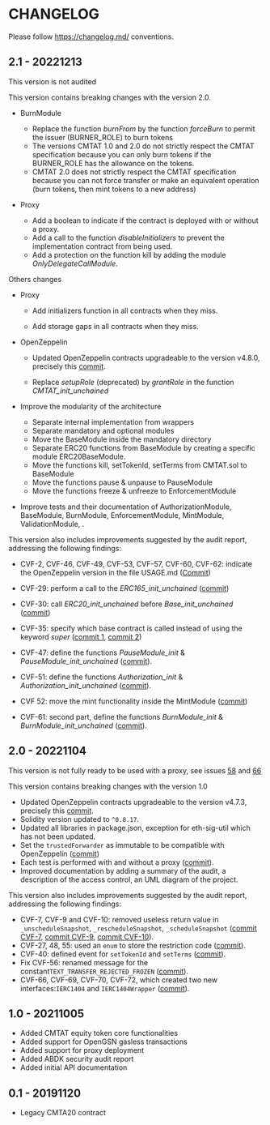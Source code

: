 # CHANGELOG

Please follow <https://changelog.md/> conventions.

## 2.1 - 20221213

This version is not audited

This version contains breaking changes with the version 2.0.

- BurnModule

  - Replace the function *burnFrom* by the function *forceBurn* to permit the issuer (BURNER_ROLE) to burn tokens
  - The versions CMTAT 1.0 and 2.0 do not strictly respect the CMTAT specification because you can only burn tokens if the BURNER_ROLE has the allowance on the tokens.
  - CMTAT 2.0 does not strictly respect the CMTAT specification because you can not force transfer or make an equivalent operation (burn tokens, then mint tokens to a new address)
- Proxy
  - Add a boolean to indicate if the contract is deployed with or without a proxy. 
  - Add a call to the function *disableInitializers* to prevent the implementation contract from being used.
  - Add a protection on the function kill by adding the module *OnlyDelegateCallModule*.

Others changes

- Proxy

  - Add initializers function in all contracts when they miss.

  - Add storage gaps in all contracts when they miss.

- OpenZeppelin
  - Updated OpenZeppelin contracts upgradeable to the version v4.8.0, precisely this [commit](https://github.com/OpenZeppelin/openzeppelin-contracts-upgradeable/tree/65420cb9c943c32eb7e8c9da60183a413d90067a).

  - Replace *setupRole* (deprecated) by *grantRole* in the function *CMTAT_init_unchained*
- Improve the modularity of the architecture

  - Separate internal implementation from wrappers
  - Separate mandatory and optional modules
  - Move the BaseModule inside the mandatory directory
  - Separate ERC20 functions from BaseModule by creating a specific module ERC20BaseModule.
  - Move the functions kill, setTokenId, setTerms from CMTAT.sol to BaseModule
  - Move the functions pause & unpause to PauseModule
  - Move the functions freeze & unfreeze to EnforcementModule
- Improve tests and their documentation of AuthorizationModule, BaseModule, BurnModule, EnforcementModule, MintModule, ValidationModule, .

This version also includes improvements suggested by the audit report, addressing the following findings:

- CVF-2, CVF-46, CVF-49, CVF-53, CVF-57, CVF-60, CVF-62:  indicate the OpenZeppelin version in the file USAGE.md ([Commit](https://github.com/CMTA/CMTAT/commit/c0e257671144cf87bd33f241b3e208cfc374e45c))

- CVF-29: perform a call to the *ERC165_init_unchained* ([commit](https://github.com/CMTA/CMTAT/commit/3ade86b3c18857ff87a37e910f8855552d1a1065))

- CVF-30: call *ERC20_init_unchained* before *Base_init_unchained* ([commit](https://github.com/CMTA/CMTAT/commit/b3a96c917be7386a17bb170e2f9d90fabd3caffb))
- CVF-35: specify which base contract is called instead of using the keyword *super* ([commit 1](https://github.com/CMTA/CMTAT/commit/38ec85df464fc8162e9214b2d308170d2de2d4fb), [commit 2](https://github.com/CMTA/CMTAT/commit/a6a8ca1bc0b974d0d1d63bc0f42e112d5f243b19))

- CVF-47: define the functions *PauseModule_init* & *PauseModule_init_unchained* ([commit](https://github.com/CMTA/CMTAT/commit/7a2735bec1d1dc1192f48303c8ce21f001747466)).
- CVF-51: define the functions *Authorization_init* & *Authorization_init_unchained* ([commit](https://github.com/CMTA/CMTAT/commit/7a2735bec1d1dc1192f48303c8ce21f001747466)).
- CVF 52: move the mint functionality inside the MintModule ([commit](https://github.com/CMTA/CMTAT/commit/1a620f1f0ab29e2d2e1e3c6471c24c882d5c562d))
- CVF-61: second part, define the functions *BurnModule_init* & *BurnModule_init_unchained* ([commit](https://github.com/CMTA/CMTAT/commit/7a2735bec1d1dc1192f48303c8ce21f001747466)).

## 2.0 - 20221104

This version is not fully ready to be used with a proxy, see issues [58](https://github.com/CMTA/CMTAT/issues/58) and [66](https://github.com/CMTA/CMTAT/issues/66)

This version contains breaking changes with the version 1.0

- Updated OpenZeppelin contracts upgradeable to the version v4.7.3, precisely this [commit](https://github.com/OpenZeppelin/openzeppelin-contracts-upgradeable/commit/0a2cb9a445c365870ed7a8ab461b12acf3e27d63).
- Solidity version updated to `^0.8.17`.
- Updated all libraries in package.json, exception for eth-sig-util which has not been updated.
- Set the `trustedForwarder` as immutable to be compatible with OpenZeppelin ([commit](https://github.com/CMTA/CMTAT/commit/56004748744448dac9faa089ef1e8ab5e8cc6d5c))
- Each test is performed with and without a proxy
  ([commit](https://github.com/CMTA/CMTAT/commit/de3596f4c6b32a9f9614b038e6db7ddddadbfb40)).
- Improved documentation by adding a summary of the audit, a description
  of the access control, an UML diagram of the project.

This version also includes improvements suggested by the audit report,
addressing the following findings:

- CVF-7, CVF-9 and CVF-10: removed useless return value in
  `_unscheduleSnapshot`, `_rescheduleSnapshot`, `_scheduleSnapshot`
  ([commit CVF-7](https://github.com/CMTA/CMTAT/commit/ff0deee3c7d978ef39ac5eb240f428888b3963d5), [commit CVF-9](https://github.com/CMTA/CMTAT/commit/b8148542b3812f8b0133d971cf82dc854e5fcebc), [commit CVF-10](https://github.com/CMTA/CMTAT/commit/1ea4a2ddf2215d98d4ea7c4fca5fe1304a6aa517)).
- CVF-27, 48, 55: used an `enum` to store the restriction code ([commit](https://github.com/CMTA/CMTAT/commit/4a8246dcb16dedcab7380ecc55eb38643355c76e)).
- CVF-40: defined event for `setTokenId` and `setTerms` ([commit](https://github.com/CMTA/CMTAT/commit/d845a97490a02f3f2284060a6a763f266f4f9ae7)).
- Fix CVF-56: renamed message for the constant`TEXT_TRANSFER_REJECTED_FROZEN` ([commit](https://github.com/CMTA/CMTAT/commit/6b16e738b613679876a8f465e78171bd27185060)).
- CVF-66, CVF-69, CVF-70, CVF-72, which created two new interfaces:`IERC1404` and `IERC1404Wrapper` ([commit](https://github.com/CMTA/CMTAT/commit/62c946b654f05b581c7774eda41c67ca9b10e3bf)).


## 1.0 - 20211005

- Added CMTAT equity token core functionalities 
- Added support for OpenGSN gasless transactions
- Added support for proxy deployment
- Added ABDK security audit report
- Added initial API documentation

## 0.1 - 20191120

- Legacy CMTA20 contract
